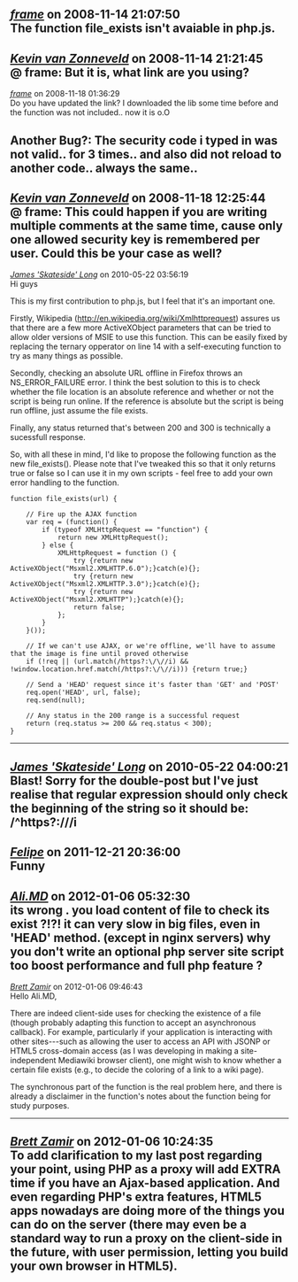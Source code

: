 *[frame]()* on 2008-11-14 21:07:50  
The function file_exists isn't avaiable in php.js.
---------------------------------------
*[Kevin van Zonneveld](http://kevin.vanzonneveld.net)* on 2008-11-14 21:21:45  
@ frame: But it is, what link are you using?
---------------------------------------
*[frame]()* on 2008-11-18 01:36:29  
Do you have updated the link? I downloaded the lib some time before and the function was not included..  now it is o.O 

Another Bug?: The security code i typed in was not valid.. for 3 times.. and also did not reload to another code.. always the same..
---------------------------------------
*[Kevin van Zonneveld](http://kevin.vanzonneveld.net)* on 2008-11-18 12:25:44  
@ frame: This could happen if you are writing multiple comments at the same time, cause only one allowed security key is remembered per user. Could this be your case as well?
---------------------------------------
*[James 'Skateside' Long](http://www.sk80.co.uk)* on 2010-05-22 03:56:19  
Hi guys

This is my first contribution to php.js, but I feel that it's an important one.

Firstly, Wikipedia (http://en.wikipedia.org/wiki/Xmlhttprequest) assures us that there are a few more ActiveXObject parameters that can be tried to allow older versions of MSIE to use this function. This can be easily fixed by replacing the ternary opperator on line 14 with a self-executing function to try as many things as possible.

Secondly, checking an absolute URL offline in Firefox throws an NS_ERROR_FAILURE error. I think the best solution to this is to check whether the file location is an absolute reference and whether or not the script is being run online. If the reference is absolute but the script is being run offline, just assume the file exists.

Finally, any status returned that's between 200 and 300 is technically a sucessfull response.

So, with all these in mind, I'd like to propose the following function as the new file_exists(). Please note that I've tweaked this so that it only returns true or false so I can use it in my own scripts - feel free to add your own error handling to the function.

```
function file_exists(url) {

	// Fire up the AJAX function
	var req = (function() {
		if (typeof XMLHttpRequest == "function") {
			return new XMLHttpRequest();
		} else {
			XMLHttpRequest = function () {
				try {return new ActiveXObject("Msxml2.XMLHTTP.6.0");}catch(e){};
				try {return new ActiveXObject("Msxml2.XMLHTTP.3.0");}catch(e){};
				try {return new ActiveXObject("Msxml2.XMLHTTP");}catch(e){};
				return false;
			};
		}
	}());

	// If we can't use AJAX, or we're offline, we'll have to assume that the image is fine until proved otherwise
	if (!req || (url.match(/https?:\/\//i) && !window.location.href.match(/https?:\/\//i))) {return true;}

	// Send a 'HEAD' request since it's faster than 'GET' and 'POST'
	req.open('HEAD', url, false);
	req.send(null);

	// Any status in the 200 range is a successful request
	return (req.status >= 200 && req.status < 300);
}
```
---------------------------------------
*[James 'Skateside' Long](http://www.sk80.co.uk)* on 2010-05-22 04:00:21  
Blast! Sorry for the double-post but I've just realise that regular expression should only check the beginning of the string so it should be:
/^https?:\/\//i
---------------------------------------
*[Felipe]()* on 2011-12-21 20:36:00  
Funny
---------------------------------------
*[Ali.MD](ali.md)* on 2012-01-06 05:32:30  
its wrong .
you load content of file to check its exist ?!?!
it can very slow in big files, even in 'HEAD' method. (except in nginx servers)
why you don't write an optional php server site script too boost performance and full php feature ?
---------------------------------------
*[Brett Zamir](http://brett-zamir.me)* on 2012-01-06 09:46:43  
Hello Ali.MD,

There are indeed client-side uses for checking the existence of a file (though probably adapting this function to accept an asynchronous callback). For example, particularly if your application is interacting with other sites---such as allowing the user to access an API with JSONP or HTML5 cross-domain access (as I was developing in making a site-independent Mediawiki browser client), one might wish to know whether a certain file exists (e.g., to decide the coloring of a link to a wiki page).

The synchronous part of the function is the real problem here, and there is already a disclaimer in the function's notes about the function being for study purposes.

---------------------------------------
*[Brett Zamir](http://brett-zamir.me)* on 2012-01-06 10:24:35  
To add clarification to my last post regarding your point, using PHP as a proxy will add EXTRA time if you have an Ajax-based application. And even regarding PHP's extra features, HTML5 apps nowadays are doing more of the things you can do on the server (there may even be a standard way to run a proxy on the client-side in the future, with user permission, letting you build your own browser in HTML5).
---------------------------------------
